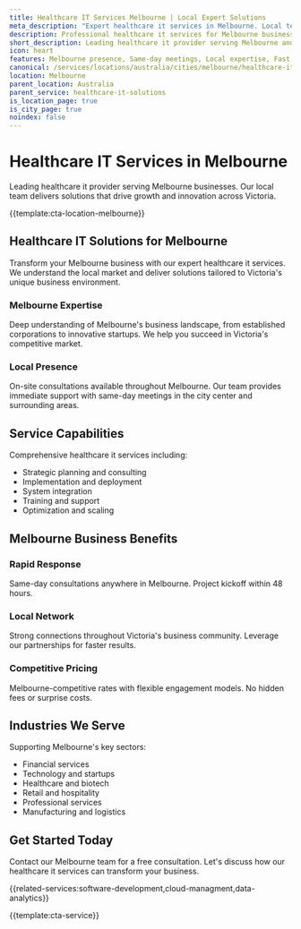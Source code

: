 ```yaml
---
title: Healthcare IT Services Melbourne | Local Expert Solutions
meta_description: "Expert healthcare it services in Melbourne. Local team, same-day consultations, proven results. Transform your business today."
description: Professional healthcare it services for Melbourne businesses
short_description: Leading healthcare it provider serving Melbourne and Victoria.
icon: heart
features: Melbourne presence, Same-day meetings, Local expertise, Fast deployment, Competitive rates, Proven track record
canonical: /services/locations/australia/cities/melbourne/healthcare-it-solutions-melbourne.html
location: Melbourne
parent_location: Australia
parent_service: healthcare-it-solutions
is_location_page: true
is_city_page: true
noindex: false
---
```


# Healthcare IT Services in Melbourne

Leading healthcare it provider serving Melbourne businesses. Our local team delivers solutions that drive growth and innovation across Victoria.

{{template:cta-location-melbourne}}

## Healthcare IT Solutions for Melbourne

Transform your Melbourne business with our expert healthcare it services. We understand the local market and deliver solutions tailored to Victoria's unique business environment.

### Melbourne Expertise

Deep understanding of Melbourne's business landscape, from established corporations to innovative startups. We help you succeed in Victoria's competitive market.

### Local Presence

On-site consultations available throughout Melbourne. Our team provides immediate support with same-day meetings in the city center and surrounding areas.

## Service Capabilities

Comprehensive healthcare it services including:
- Strategic planning and consulting
- Implementation and deployment
- System integration
- Training and support
- Optimization and scaling

## Melbourne Business Benefits

### Rapid Response
Same-day consultations anywhere in Melbourne. Project kickoff within 48 hours.

### Local Network
Strong connections throughout Victoria's business community. Leverage our partnerships for faster results.

### Competitive Pricing
Melbourne-competitive rates with flexible engagement models. No hidden fees or surprise costs.

## Industries We Serve

Supporting Melbourne's key sectors:
- Financial services
- Technology and startups
- Healthcare and biotech
- Retail and hospitality
- Professional services
- Manufacturing and logistics

## Get Started Today

Contact our Melbourne team for a free consultation. Let's discuss how our healthcare it services can transform your business.

{{related-services:software-development,cloud-managment,data-analytics}}

{{template:cta-service}}
